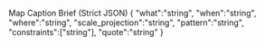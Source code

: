 Map Caption Brief (Strict JSON)
{
  "what":"string",
  "when":"string",
  "where":"string",
  "scale_projection":"string",
  "pattern":"string",
  "constraints":["string"],
  "quote":"string"
}
